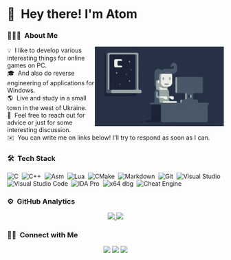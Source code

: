 # 👋 &nbsp;Hey there! I'm Atom


### 👨🏻‍💻 &nbsp;About Me

<img alt="Night Coding" src="https://raw.githubusercontent.com/AVS1508/AVS1508/master/assets/Night-Coding.gif" align="right"/>

💡 &nbsp;I like to develop various interesting things for online games on PC.\
🎓 &nbsp;And also do reverse engineering of applications for Windows.\
🌎 &nbsp;Live and study in a small town in the west of Ukraine.\
💬 &nbsp;Feel free to reach out for advice or just for some interesting discussion.\
✉️ &nbsp;You can write me on links below! I'll try to respond as soon as I can.


### 🛠 &nbsp;Tech Stack

![C](https://img.shields.io/badge/-C-05122A?style=flat&logo=C&logoColor=A8B9CC)&nbsp;
![C++](https://img.shields.io/badge/-C++-05122A?style=flat&logo=C%2B%2B&logoColor=00599C)&nbsp;
![Asm](https://img.shields.io/badge/-Asm-05122A?style=flat&logo=Intel&logoColor=00599C)&nbsp;
![Lua](https://img.shields.io/badge/-Lua-05122A?style=flat&logo=Lua&logoColor=00599C)&nbsp;
![CMake](https://img.shields.io/badge/-CMake-05122A?style=flat&logo=cmake)&nbsp;
![Markdown](https://img.shields.io/badge/-Markdown-05122A?style=flat&logo=markdown)&nbsp;
![Git](https://img.shields.io/badge/-Git-05122A?style=flat&logo=git)&nbsp;
![Visual Studio](https://img.shields.io/badge/-Visual%20Studio%20-05122A?style=flat&logo=visual-studio&logoColor=007ACC)&nbsp;
![Visual Studio Code](https://img.shields.io/badge/-VS%20Code-05122A?style=flat&logo=visual-studio-code&logoColor=007ACC)&nbsp;
![IDA Pro](https://img.shields.io/badge/-IDA%20Pro%20-05122A?style=flat)&nbsp;
![x64 dbg](https://img.shields.io/badge/-x64%20dbg%20-05122A?style=flat)&nbsp;
![Cheat Engine](https://img.shields.io/badge/-Cheat%20Engine%20-05122A?style=flat)&nbsp;

### ⚙️ &nbsp;GitHub Analytics

<p align="center">
<a href="https://github.com/FrostAtom">
  <img height="180em" src="https://github-readme-stats-eight-theta.vercel.app/api?username=FrostAtom&show_icons=true&theme=algolia&include_all_commits=true&count_private=true"/>
  <img height="180em" src="https://github-readme-stats-eight-theta.vercel.app/api/top-langs/?username=FrostAtom&layout=compact&langs_count=8&theme=algolia"/>
</a>
</p>

### 🤝🏻 &nbsp;Connect with Me

<p align="center">
<a href="mailto:vgolumbivskii@ukr.net"><img src="https://img.shields.io/badge/-vgolumbivskii@ukr.net-D14836?style=flat&logo=Gmail&logoColor=white"/></a>
<a href="https://discordapp.com/users/327892422187024394"><img src="https://img.shields.io/badge/-@atom8289-BD081C?style=flat&logo=Discord&logoColor=white"/></a>
<a href="https://t.me/boredatom"><img src="https://img.shields.io/badge/-@boredatom-1769FF?style=flat&logo=Telegram&logoColor=white"/></a>
</p>

